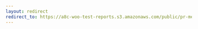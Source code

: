 ```yaml
---
layout: redirect
redirect_to: https://a8c-woo-test-reports.s3.amazonaws.com/public/pr-merge/44526/api/index.html
---
```

